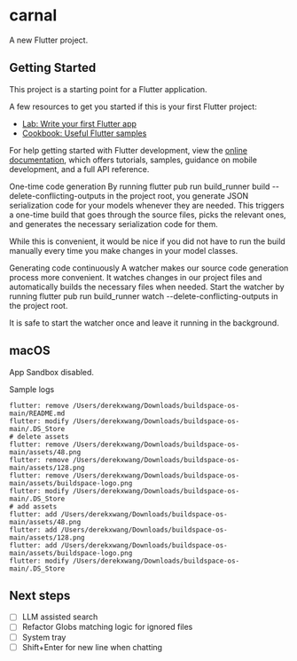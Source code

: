 # carnal

A new Flutter project.

## Getting Started

This project is a starting point for a Flutter application.

A few resources to get you started if this is your first Flutter project:

- [Lab: Write your first Flutter app](https://docs.flutter.dev/get-started/codelab)
- [Cookbook: Useful Flutter samples](https://docs.flutter.dev/cookbook)

For help getting started with Flutter development, view the
[online documentation](https://docs.flutter.dev/), which offers tutorials,
samples, guidance on mobile development, and a full API reference.

One-time code generation
By running flutter pub run build_runner build --delete-conflicting-outputs in the project root, you generate JSON serialization code for your models whenever they are needed. This triggers a one-time build that goes through the source files, picks the relevant ones, and generates the necessary serialization code for them.

While this is convenient, it would be nice if you did not have to run the build manually every time you make changes in your model classes.

Generating code continuously
A watcher makes our source code generation process more convenient. It watches changes in our project files and automatically builds the necessary files when needed. Start the watcher by running flutter pub run build_runner watch --delete-conflicting-outputs in the project root.

It is safe to start the watcher once and leave it running in the background.

## macOS
App Sandbox disabled.

Sample logs
```
flutter: remove /Users/derekxwang/Downloads/buildspace-os-main/README.md
flutter: modify /Users/derekxwang/Downloads/buildspace-os-main/.DS_Store
# delete assets
flutter: remove /Users/derekxwang/Downloads/buildspace-os-main/assets/48.png
flutter: remove /Users/derekxwang/Downloads/buildspace-os-main/assets/128.png
flutter: remove /Users/derekxwang/Downloads/buildspace-os-main/assets/buildspace-logo.png
flutter: modify /Users/derekxwang/Downloads/buildspace-os-main/.DS_Store
# add assets
flutter: add /Users/derekxwang/Downloads/buildspace-os-main/assets/48.png
flutter: add /Users/derekxwang/Downloads/buildspace-os-main/assets/128.png
flutter: add /Users/derekxwang/Downloads/buildspace-os-main/assets/buildspace-logo.png
flutter: modify /Users/derekxwang/Downloads/buildspace-os-main/.DS_Store
```

## Next steps
- [ ] LLM assisted search
- [ ] Refactor Globs matching logic for ignored files
- [ ] System tray
- [ ] Shift+Enter for new line when chatting